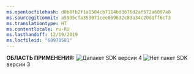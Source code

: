 ```yaml
---
ms.openlocfilehash: d0b8fb2f1a1504cb7114bd3676d2af572a6097a8
ms.sourcegitcommit: a5935cfa353071cee069632c83a34c20d1ff6cf3
ms.translationtype: HT
ms.contentlocale: ru-RU
ms.lasthandoff: 12/19/2019
ms.locfileid: "68970581"
---
```

<Token>**ОБЛАСТЬ ПРИМЕНЕНИЯ:** ![Да](../media/yes.png)пакет SDK версии 4 ![Нет](../media/no.png) пакет SDK версии 3 </Token>
